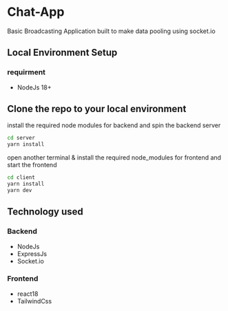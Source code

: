 
# Chat-App

Basic Broadcasting Application built to make data pooling using socket.io

## Local Environment Setup

### requirment
* NodeJs 18+

## Clone the repo to your local environment

install the required node modules for backend and spin the backend server

```bash
cd server
yarn install

```

open another terminal & install the required node_modules for frontend and start the frontend

```bash
cd client
yarn install
yarn dev
```

## Technology used
### Backend 
* NodeJs
* ExpressJs
* Socket.io
### Frontend
* react18
* TailwindCss


